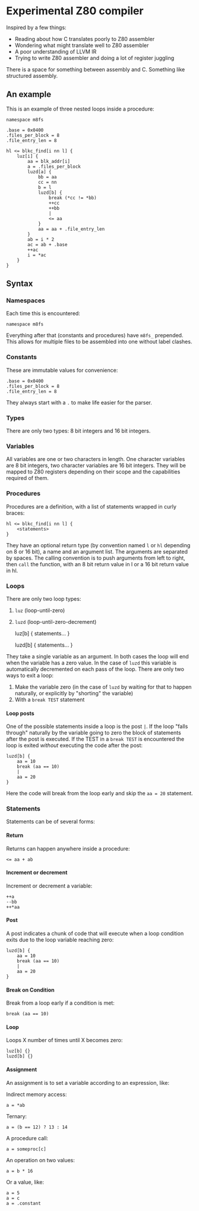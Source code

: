 # Experimental Z80 compiler

Inspired by a few things:

* Reading about how C translates poorly to Z80 assembler
* Wondering what might translate well to Z80 assembler
* A poor understanding of LLVM IR
* Trying to write Z80 assembler and doing a lot of register juggling

There is a space for something between assembly and C. Something like structured assembly.

## An example

This is an example of three nested loops inside a procedure:

    namespace m8fs

    .base = 0x0400
    .files_per_block = 8
    .file_entry_len = 8

    hl <= blkc_find[i nn l] {
        luz[i] {
            aa = blk_addr[i]
            a = .files_per_block
            luzd[a] {
                bb = aa
                cc = nn
                b = l
                luzd[b] {
                    break (*cc != *bb)
                    ++cc
                    ++bb
                    |
                    <= aa
                }
                aa = aa + .file_entry_len
            }
            ab = i * 2
            ac = ab + .base
            ++ac
            i = *ac
        }
    }

## Syntax

### Namespaces

Each time this is encountered:

    namespace m8fs

Everything after that (constants and procedures) have `m8fs_` prepended. This allows for multiple files to be assembled into one without label clashes.

### Constants

These are immutable values for convenience:

    .base = 0x0400
    .files_per_block = 8
    .file_entry_len = 8

They always start with a `.` to make life easier for the parser.

### Types

There are only two types: 8 bit integers and 16 bit integers.

### Variables

All variables are one or two characters in length. One character variables are 8 bit integers, two character variables are 16 bit integers. They will be mapped to Z80 registers depending on their scope and the capabilities required of them.

### Procedures

Procedures are a definition, with a list of statements wrapped in curly braces:

    hl <= blkc_find[i nn l] {
        <statements>
    }

They have an optional return type (by convention named `l` or `hl` depending on 8 or 16 bit), a name and an argument list. The arguments are separated by spaces. The calling convention is to push arguments from left to right, then `call` the function, with an 8 bit return value in l or a 16 bit return value in hl.

### Loops

There are only two loop types:

1. `luz` (loop-until-zero)
1. `luzd` (loop-until-zero-decrement)

    luz[b] {
        statements...
    }

    luzd[b] {
        statements...
    }

They take a single variable as an argument. In both cases the loop will end when the variable has a zero value. In the case of `luzd` this variable is automatically decremented on each pass of the loop. There are only two ways to exit a loop:

1. Make the variable zero (in the case of `luzd` by waiting for that to happen naturally, or explicitly by "shorting" the variable)
1. With a `break TEST` statement

#### Loop posts

One of the possible statements inside a loop is the post `|`. If the loop "falls through" naturally by the variable going to zero the block of statements after the post is executed. If the TEST in a `break TEST` is encountered the loop is exited *without* executing the code after the post:

    luzd[b] {
        aa = 10
        break (aa == 10)
        |
        aa = 20
    }

Here the code will break from the loop early and skip the `aa = 20` statement.

### Statements

Statements can be of several forms:

#### Return

Returns can happen anywhere inside a procedure:

    <= aa + ab

#### Increment or decrement

Increment or decrement a variable:

    ++a
    --bb
    ++*aa

#### Post

A post indicates a chunk of code that will execute when a loop condition exits due to the loop variable reaching zero:

    luzd[b] {
        aa = 10
        break (aa == 10)
        |
        aa = 20
    }
    
#### Break on Condition

Break from a loop early if a condition is met:

    break (aa == 10)

#### Loop

Loops X number of times until X becomes zero:

    luz[b] {}
    luzd[b] {}

#### Assignment

An assignment is to set a variable according to an expression, like:

Indirect memory access:

    a = *ab

Ternary:

    a = (b == 12) ? 13 : 14

A procedure call:

    a = someproc[c]

An operation on two values:

    a = b * 16

Or a value, like:

    a = 5
    a = c
    a = .constant

